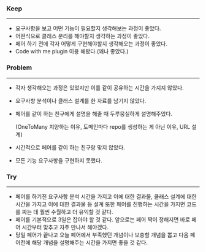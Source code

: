 ### Keep

---

- 요구사항을 보고 어떤 기능이 필요할지 생각해보는 과정이 좋았다.
- 어떤식으로 클래스 분리를 해야할지 생각하는 과정이 좋았다.
- 페어 하기 전에 각자 어떻게 구현해야할지 생각해오는 과정이 좋았다.
- Code with me plugin 이용 해봤다.(꽤나 좋았다.)

### Problem

---

- 각자 생각해오는 과정은 있었지만 이를 같이 공유하는 시간을 가지지 않았다.
- 요구사항 분석이나 클래스 설계를 한 자료를 남기지 않았다.
- 페어를 같이 하는 친구에게 설명을 해줄 때  두루뭉실하게 설명해주었다.

  (OneToMany 지양하는 이유, 도메인마다 repo를 생성하는 게 아닌 이유, URL 설계)

- 시간적으로 페어를 같이 하는 친구랑 맞지 않았다.
- 모든 기능 요구사항을 구현하지 못했다.

### Try

---

- 페어를 하기전 요구사항 분석 시간을 가지고 이에 대한 결과물, 클래스 설계에 대한 시간을 가지고 이에 대한 결과물 등 설계 또한 페어를 진행하는 시간을 가지면 코드를 짜는 데 훨씬 수월하고 더 유익할 것 같다.
- 페어를 기본적으로 3일은 잡아야 할 것 같다. 앞으로는 페어 짝이 정해지면 바로 페어 시간부터 맞추고 자주 만나서 해야겠다.
- 당일 페어가 끝나고 오늘 페어에서 부족했던 개념이나 보충할 개념을 뽑고 다음 페어전에 해당 개념을 설명해주는 시간을 가지면 좋을 것 같다.